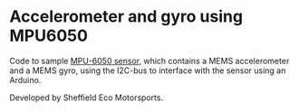 # Accelerometer and gyro using MPU6050

Code to sample [MPU-6050 sensor](https://playground.arduino.cc/Main/MPU-6050), which contains a MEMS accelerometer and a MEMS gyro, using the I2C-bus to interface with the sensor using an Arduino.

Developed by Sheffield Eco Motorsports.
